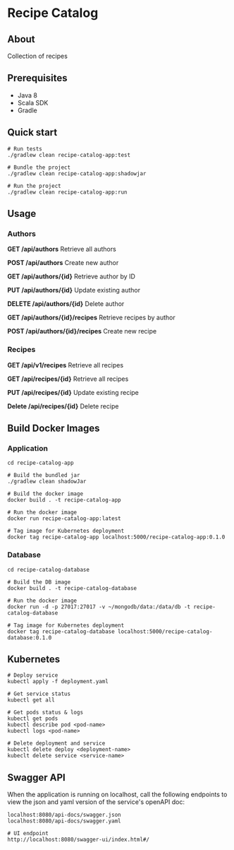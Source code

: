 # Recipe Catalog

## About

Collection of recipes

## Prerequisites

- Java 8
- Scala SDK
- Gradle

## Quick start

```
# Run tests
./gradlew clean recipe-catalog-app:test

# Bundle the project
./gradlew clean recipe-catalog-app:shadowjar

# Run the project
./gradlew clean recipe-catalog-app:run
```

## Usage 

### Authors

**GET /api/authors**
Retrieve all authors  

**POST /api/authors**
Create new author  

**GET /api/authors/{id}**
Retrieve author by ID  

**PUT /api/authors/{id}**
Update existing author  

**DELETE /api/authors/{id}**
Delete author  

**GET /api/authors/{id}/recipes**
Retrieve recipes by author  

**POST /api/authors/{id}/recipes**
Create new recipe 

### Recipes

**GET /api/v1/recipes**
Retrieve all recipes  

**GET /api/recipes/{id}**
Retrieve all recipes

**PUT /api/recipes/{id}**
Update existing recipe

**Delete /api/recipes/{id}**
Delete recipe

## Build Docker Images

### Application
```
cd recipe-catalog-app

# Build the bundled jar
./gradlew clean shadowJar

# Build the docker image 
docker build . -t recipe-catalog-app

# Run the docker image
docker run recipe-catalog-app:latest

# Tag image for Kubernetes deployment
docker tag recipe-catalog-app localhost:5000/recipe-catalog-app:0.1.0
```

### Database
```
cd recipe-catalog-database 

# Build the DB image
docker build . -t recipe-catalog-database

# Run the docker image
docker run -d -p 27017:27017 -v ~/mongodb/data:/data/db -t recipe-catalog-database

# Tag image for Kubernetes deployment
docker tag recipe-catalog-database localhost:5000/recipe-catalog-database:0.1.0
```

## Kubernetes

```
# Deploy service
kubectl apply -f deployment.yaml

# Get service status
kubectl get all

# Get pods status & logs
kubectl get pods
kubectl describe pod <pod-name>
kubectl logs <pod-name>

# Delete deployment and service
kubectl delete deploy <deployment-name>
kubeclt delete service <service-name>
```

## Swagger API 
When the application is running on localhost, call the following endpoints to view the json and yaml version of the service's openAPI doc:
 
``` 
localhost:8080/api-docs/swagger.json
localhost:8080/api-docs/swagger.yaml

# UI endpoint
http://localhost:8080/swagger-ui/index.html#/
```
